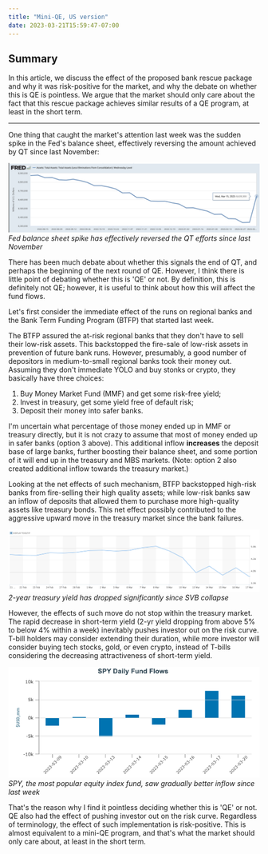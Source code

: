 ```yaml
---
title: "Mini-QE, US version"
date: 2023-03-21T15:59:47-07:00
---
```


## Summary

In this article, we discuss the effect of the proposed bank rescue package and why it was risk-positive for the market, and why the debate on whether this is QE is pointless. We argue that the market should only care about the fact that this rescue package achieves similar results of a QE program, at least in the short term.

---

One thing that caught the market's attention last week was the sudden spike in the Fed's balance sheet, effectively reversing the amount achieved by QT since last November:

![Fed balance sheet since last year](https://raw.githubusercontent.com/zyw229/zyw229.github.io/main/contents/macro001/image001.png)
*Fed balance sheet spike has effectively reversed the QT efforts since last November*

There has been much debate about whether this signals the end of QT, and perhaps the beginning of the next round of QE. However, I think there is little point of debating whether this is 'QE' or not. By definition, this is definitely not QE; however, it is useful to think about how this will affect the fund flows.

Let's first consider the immediate effect of the runs on regional banks and the Bank Term Funding Program (BTFP) that started last week.

The BTFP assured the at-risk regional banks that they don't have to sell their low-risk assets. This backstopped the fire-sale of low-risk assets in prevention of future bank runs. However, presumably, a good number of depositors in medium-to-small regional banks took their money out. Assuming they don't immediate YOLO and buy stonks or crypto, they basically have three choices:

1. Buy Money Market Fund (MMF) and get some risk-free yield;
1. Invest in treasury, get some yield free of default risk;
1. Deposit their money into safer banks.

I'm uncertain what percentage of those money ended up in MMF or treasury directly, but it is not crazy to assume that most of money ended up in safer banks (option 3 above). This additional inflow **increases** the deposit base of large banks, further boosting their balance sheet, and some portion of it will end up in the treasury and MBS markets. (Note: option 2 also created additional inflow towards the treasury market.)

Looking at the net effects of such mechanism, BTFP backstopped high-risk banks from fire-selling their high quality assets; while low-risk banks saw an inflow of deposits that allowed them to purchase more high-quality assets like treasury bonds. This net effect possibly contributed to the aggressive upward move in the treasury market since the bank failures.

![2-year treasury yield since SVB collapse](https://raw.githubusercontent.com/zyw229/zyw229.github.io/main/contents/macro001/image002.png)
*2-year treasury yield has dropped significantly since SVB collapse*

However, the effects of such move do not stop within the treasury market. The rapid decrease in short-term yield (2-yr yield dropping from above 5% to below 4% within a week) inevitably pushes investor out on the risk curve. T-bill holders may consider extending their duration, while more investor will consider buying tech stocks, gold, or even crypto, instead of T-bills considering the decreasing attractiveness of short-term yield.

![index fund inflows were solid last week](https://raw.githubusercontent.com/zyw229/zyw229.github.io/main/contents/macro001/image003.png)
*SPY, the most popular equity index fund, saw gradually better inflow since last week*

That's the reason why I find it pointless deciding whether this is 'QE' or not. QE also had the effect of pushing investor out on the risk curve. Regardless of terminology, the effect of such implementation is risk-positive. This is almost equivalent to a mini-QE program, and that's what the market should only care about, at least in the short term.

[r01]: [https://fedguy.com/hidden-to-market/](https://raw.githubusercontent.com/zyw229/zyw229.github.io/main/contents/macro001/image001.png)
